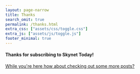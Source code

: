 ```yaml
---
layout: page-narrow
title: Thanks
search_omit: true
permalink: /thanks.html
extra_css: ["assets/css/toggle.css"]
extra_js: ["assets/js/toggle.js"]
footer_minimal: true
---
```


<h4>Thanks for subscribing to Skynet Today! </h4>

[While you're here how about checking out some more posts?](/)


